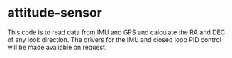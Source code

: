 attitude-sensor
===============

This code is to read data from IMU and GPS and calculate the RA and DEC of any look direction. The drivers for the IMU and closed loop PID control will be made avaliable on request.
